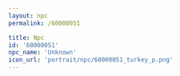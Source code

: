 ```yaml
---
layout: npc
permalink: /60000051

title: Npc
id: '60000051'
npc_name: 'Unknown'
icon_url: 'portrait/npc/60000051_turkey_p.png'
---
```

